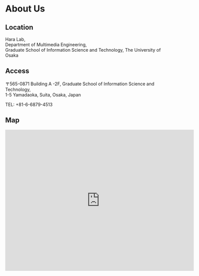 # About Us

## Location
Hara Lab,
<br>
Department of Multimedia Engineering,
<br>
Graduate School of Information Science and Technology,
The University of Osaka

## Access
〒565-0871
Building A -2F, Graduate School of Information Science and Technology, 
<br>
1-5 Yamadaoka, Suita, Osaka, Japan

TEL: +81-6-6879-4513

## Map
<iframe src="https://www.google.com/maps/embed?pb=!1m18!1m12!1m3!1d11928.308596729636!2d135.51422030111357!3d34.81742225683201!2m3!1f0!2f0!3f0!3m2!1i1024!2i768!4f13.1!3m3!1m2!1s0x6000fb60db96a653%3A0x48238ab21a5a9975!2sGraduate%20School%20of%20Information%20Science%20and%20Technology%2C%20Osaka%20University!5e0!3m2!1sen!2sjp!4v1608611303609!5m2!1sen!2sjp" width="600" height="450" frameborder="0" style="border:0;" allowfullscreen="" aria-hidden="false" tabindex="0"></iframe>
